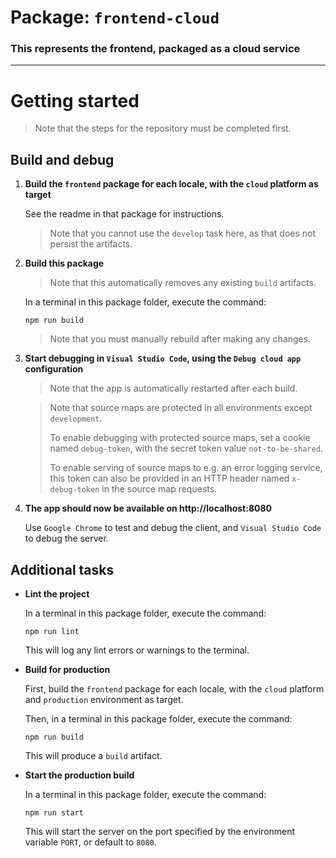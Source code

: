 # Package: `frontend-cloud`

### This represents the frontend, packaged as a cloud service

---

# Getting started

> Note that the steps for the repository must be completed first.

## Build and debug

1. **Build the `frontend` package for each locale, with the `cloud` platform as target**

   See the readme in that package for instructions.

   > Note that you cannot use the `develop` task here, as that does not persist the artifacts.

2. **Build this package**

   > Note that this automatically removes any existing `build` artifacts.

   In a terminal in this package folder, execute the command:

     ```
     npm run build
     ```

   > Note that you must manually rebuild after making any changes.

3. **Start debugging in `Visual Studio Code`, using the `Debug cloud app` configuration**

   > Note that the app is automatically restarted after each build.

   > Note that source maps are protected in all environments except `development`.
   >
   > To enable debugging with protected source maps, set a cookie named `debug-token`,
   > with the secret token value `not-to-be-shared`.
   >
   > To enable serving of source maps to e.g. an error logging service, this token can also
   > be provided in an HTTP header named `x-debug-token` in the source map requests.

4. **The app should now be available on http://localhost:8080**

   Use `Google Chrome` to test and debug the client, and `Visual Studio Code` to debug the server.

## Additional tasks

* **Lint the project**

  In a terminal in this package folder, execute the command:

  ```
  npm run lint
  ```

  This will log any lint errors or warnings to the terminal.

* **Build for production**

  First, build the `frontend` package for each locale, with the `cloud` platform and `production` environment as target.

  Then, in a terminal in this package folder, execute the command:

  ```
  npm run build
  ```

  This will produce a `build` artifact.

* **Start the production build**

  In a terminal in this package folder, execute the command:

  ```
  npm run start
  ```

  This will start the server on the port specified by the environment variable `PORT`, or default to `8080`.
